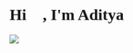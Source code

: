 <h1 style="font-family:Mona Sans;">Hi 👋, I'm Aditya</h1>


![](https://komarev.com/ghpvc/?username=aadityaa-23&color=red)
<!--
**aadityaa-23/aadityaa-23** is a ✨ _special_ ✨ repository because its `README.md` (this file) appears on your GitHub profile.
### Hi there 👋
Here are some ideas to get you started:

- 🔭 I’m currently working on ...
- 🌱 I’m currently learning ...
- 👯 I’m looking to collaborate on ...
- 🤔 I’m looking for help with ...
- 💬 Ask me about ...
- 📫 How to reach me: ...
- 😄 Pronouns: ...
- ⚡ Fun fact: ...
-->

